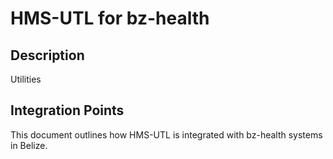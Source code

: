 # HMS-UTL for bz-health

## Description

Utilities

## Integration Points

This document outlines how HMS-UTL is integrated with bz-health systems in Belize.
